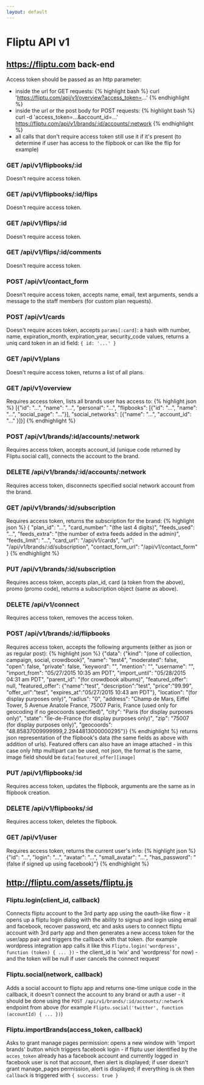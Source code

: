 ```yaml
---
layout: default
---
```


# Fliptu API v1

## https://fliptu.com back-end

Access token should be passed as an http parameter:

* inside the url for GET requests:
{% highlight bash %}
curl 'https://fliptu.com/api/v1/overview?access_token=...'
{% endhighlight %}
* inside the url or the post body for POST requests:
{% highlight bash %}
curl -d 'access_token=...&account_id=...' https://fliptu.com/api/v1/brands/:id/accounts/:network
{% endhighlight %}
* all calls that don't require access token still use it if it's present (to determine if user has access to the flipbook or can like the flip for example)

### GET /api/v1/flipbooks/:id

Doesn't require access token.

### GET /api/v1/flipbooks/:id/flips

Doesn't require access token.

### GET /api/v1/flips/:id

Doesn't require access token.

### GET /api/v1/flips/:id/comments

Doesn't require access token.

### POST /api/v1/contact_form

Doesn't require access token, accepts name, email, text arguments, sends a message to the staff members (for custom plan requests).

### POST /api/v1/cards

Doesn't require acces token, accepts `params[:card]`: a hash with number, name, expiration_month, expiration_year, security_code values, returns a uniq card token in an id field: `{ id: '...' }`

### GET /api/v1/plans

Doesn't require access token, returns a list of all plans.

### GET /api/v1/overview

Requires access token, lists all brands user has access to:
{% highlight json %}
[{"id": "...",
  "name": "...",
  "personal": "...",
  "flipbooks": [{"id": "...",
                 "name": "...",
                 "social_page": "..."}],
  "social_networks": [{"name": "...",
                       "account_id": "..." }]}]
{% endhighlight %}

### POST /api/v1/brands/:id/accounts/:network

Requires access token, accepts account_id (unique code returned by Fliptu.social call), connects the account to the brand.

### DELETE /api/v1/brands/:id/accounts/:network

Requires access token, disconnects specified social network account from the brand.

### GET /api/v1/brands/:id/subscription

Requires access token, returns the subscription for the brand:
{% highlight json %}
{ "plan_id": "...",
  "card_number": "(the last 4 digits)",
  "feeds_used": "...",
  "feeds_extra": "(the number of extra feeds added in the admin)",
  "feeds_limit": "...",
  "card_url": "/api/v1/cards",
  "url": "/api/v1/brands/:id/subscription",
  "contact_form_url": "/api/v1/contact_form" }
{% endhighlight %}

### PUT /api/v1/brands/:id/subscription

Requires access token, accepts plan_id, card (a token from the above), promo (promo code), returns a subscription object (same as above).

### DELETE /api/v1/connect

Requires access token, removes the access token.

### POST /api/v1/brands/:id/flipbooks

Requires access token, accepts the following arguments (either as json or as regular post):
{% highlight json %}
{"data": {"kind": "(one of collection, campaign, social, crowdbook)",
          "name": "test4",
          "moderated": false,
          "open": false,
          "private": false,
          "keyword": "",
          "mention": "",
          "username": "",
          "import_from": "05/27/2015 10:35 am PDT",
          "import_until": "05/28/2015 04:31 am PDT",
          "parent_id": "(for crowdbook albums)",
          "featured_offer": null,
          "featured_offer": {"name":"test",
                             "description":"test",
                             "price":"99.99",
                             "offer_url":"test",
                             "expires_at":"05/27/2015 10:43 am PDT"},
           "location": "(for display purposes only)",
           "radius": "0",
           "address": "Champ de Mars, Eiffel Tower, 5 Avenue Anatole France, 75007 Paris, France (used only for geocoding if no geocoords specified)",
           "city": "Paris (for display purposes only)",
           "state": "Île-de-France (for display purposes only)",
           "zip": "75007 (for display purposes only)",
           "geocoords": "48.85837009999999,2.2944813000000295"}}
{% endhighlight %}
returns json representation of the flipbook's data (the same fields as above with addition of urls). Featured offers can also have an image attached - in this case only http multipart can be used, not json, the format is the same, image field should be `data[featured_offer][image]`

### PUT /api/v1/flipbooks/:id

Requires access token, updates the flipbook, arguments are the same as in flipbook creation.

### DELETE /api/v1/flipbooks/:id

Requires access token, deletes the flipbook.

### GET /api/v1/user

Requires access token, returns the current user's info:
{% highlight json %}
{"id": "...",
 "login": "...",
 "avatar": "...",
 "small_avatar": "...",
 "has_password": "(false if signed up using facebook)"}
{% endhighlight %}

## http://fliptu.com/assets/fliptu.js

### Fliptu.login(client_id, callback)

Connects fliptu account to the 3rd party app using the oauth-like flow - it opens up a fliptu login dialog with the ability to signup and login using email and facebook, recover password, etc and asks users to connect fliptu account with 3rd party app and then generates a new access token for the user/app pair and triggers the callback with that token. (for example wordpress integration app calls it like this `Fliptu.login('wordpress', function (token) { ... })` - the client_id is 'wix' and 'wordpress' for now) - and the token will be null if user cancels the connect request

### Fliptu.social(network, callback)

Adds a social account to fliptu app and returns one-time unique code in the callback, it doesn't connect the account to any brand or auth a user - it should be done using the `POST /api/v1/brands/:id/accounts/:network` endpoint from above (for example `Fliptu.social('twitter', function (accountId) { ... })`)

### Fliptu.importBrands(access_token, callback)

Asks to grant manage pages permission: opens a new window with 'import brands' button which triggers facebook login - if fliptu user identified by the `acces_token` already has a facebook account and currently logged in facebook user is not that account, then alert is displayed; if user doesn't grant manage_pages permission, alert is displayed; if everything is ok then `callback` is triggered with `{ success: true }`
